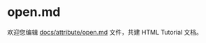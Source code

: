 open.md
===

欢迎您编辑 <a target="__blank" href="https://github.com/jaywcjlove/html-tutorial/blob/main/docs/attribute/open.md">docs/attribute/open.md</a> 文件，共建 HTML Tutorial 文档。